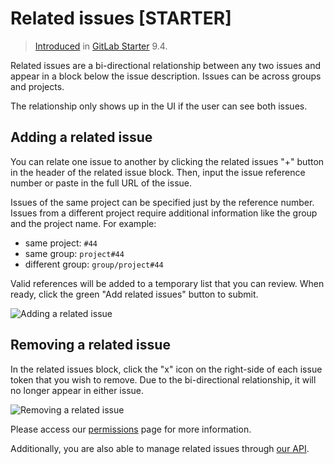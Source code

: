 # Related issues **[STARTER]**

> [Introduced][ee-1797] in [GitLab Starter][ee] 9.4.

Related issues are a bi-directional relationship between any two issues
and appear in a block below the issue description. Issues can be across groups
and projects.

The relationship only shows up in the UI if the user can see both issues.

## Adding a related issue

You can relate one issue to another by clicking the related issues "+" button
in the header of the related issue block. Then, input the issue reference number
or paste in the full URL of the issue.

Issues of the same project can be specified just by the reference number.
Issues from a different project require additional information like the
group and the project name. For example:

- same project: `#44`
- same group: `project#44 `
- different group: `group/project#44`

Valid references will be added to a temporary list that you can review.
When ready, click the green "Add related issues" button to submit.

![Adding a related issue](img/related_issues_add.png)

## Removing a related issue

In the related issues block, click the "x" icon on the right-side of each issue
token that you wish to remove. Due to the bi-directional relationship, it
will no longer appear in either issue.

![Removing a related issue](img/related_issues_remove.png)

Please access our [permissions] page for more information.

Additionally, you are also able to manage related issues through [our API].

[ee]: https://about.gitlab.com/pricing/
[ee-1797]: https://gitlab.com/gitlab-org/gitlab-ee/merge_requests/1797
[permissions]: ../../permissions.md
[Our API]: ../../../api/issue_links.md
